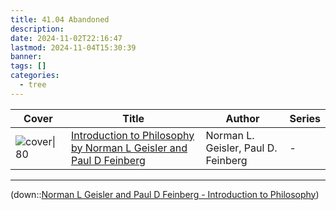 ```yaml
---
title: 41.04 Abandoned
description: 
date: 2024-11-02T22:16:47
lastmod: 2024-11-04T15:30:39
banner: 
tags: []
categories:
  - tree
---
```

  
| Cover            | Title                                                                                                                                                                               | Author                              | Series |  
| ---------------- | ----------------------------------------------------------------------------------------------------------------------------------------------------------------------------------- | ----------------------------------- | ------ |  
| ![cover\|80](\-) | [Introduction to Philosophy by Norman L Geisler and Paul D Feinberg](./Norman%20L%20Geisler%20and%20Paul%20D%20Feinberg%20-%20Introduction%20to%20Philosophy.md) | Norman L. Geisler, Paul D. Feinberg | \-     |  
  
  
***  
  
(down::[Norman L Geisler and Paul D Feinberg - Introduction to Philosophy](./Norman%20L%20Geisler%20and%20Paul%20D%20Feinberg%20-%20Introduction%20to%20Philosophy.md))  
